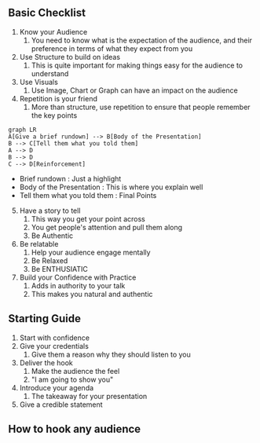 ## Basic Checklist

1. Know your Audience
	1. You need to know what is the expectation of the audience, and their preference in terms of what they expect from you
2. Use Structure to build on ideas
	1. This is quite important for making things easy for the audience to understand
3. Use Visuals
	1. Use Image, Chart or Graph can have an impact on the audience
4. Repetition is your friend
	1. More than structure, use repetition to ensure that people remember the key points

```mermaid
graph LR
A[Give a brief rundown] --> B[Body of the Presentation]
B --> C[Tell them what you told them]
A --> D
B --> D
C --> D[Reinforcement]
```

- Brief rundown : Just a highlight
- Body of the Presentation : This is where you explain well
- Tell them what you told them : Final Points

5. Have a story to tell
	1. This way you get your point across
	2. You get people's attention and pull them along
	3. Be Authentic
6. Be relatable
	1. Help your audience engage mentally
	2. Be Relaxed
	3. Be ENTHUSIATIC
7. Build your Confidence with Practice
	1. Adds in authority to your talk
	2. This makes you natural and authentic

## Starting Guide

1. Start with confidence
2. Give your credentials
	1. Give them a reason why they should listen to you
3. Deliver the hook
	1. Make the audience the feel
	2. "I am going to show you"
4. Introduce your agenda
	1. The takeaway for your presentation
5. Give a credible statement

## How to hook any audience